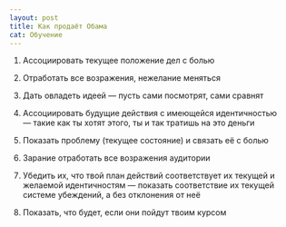 ```yaml
---
layout: post
title: Как продаёт Обама
cat: Обучение
---
```


1. Ассоциировать текущее положение дел с болью
2. Отработать все возражения, нежелание меняться
3. Дать овладеть идеей — пусть сами посмотрят, сами сравнят
4. Ассоциировать будущие действия с имеющейся идентичностью — такие как ты хотят этого, ты и так тратишь на это деньги

1. Показать проблему (текущее состояние) и связать её с болью
2. Зарание отработать все возражения аудитории
3. Убедить их, что твой план действий соответствует их текущей и желаемой идентичностям — показать соответствие их текущей системе убеждений, а без отклонения от неё
4. Показать, что будет, если они пойдут твоим курсом
